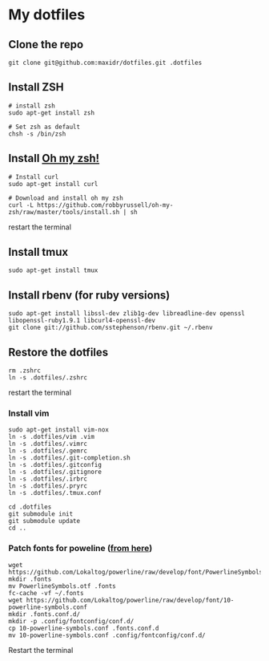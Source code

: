 My dotfiles
===========

## Clone the repo

    git clone git@github.com:maxidr/dotfiles.git .dotfiles

## Install ZSH

    # install zsh
    sudo apt-get install zsh

    # Set zsh as default
    chsh -s /bin/zsh 

## Install [Oh my zsh!](https://github.com/robbyrussell/oh-my-zsh)

    # Install curl
    sudo apt-get install curl

    # Download and install oh my zsh
    curl -L https://github.com/robbyrussell/oh-my-zsh/raw/master/tools/install.sh | sh

restart the terminal


## Install tmux

    sudo apt-get install tmux
    
## Install rbenv (for ruby versions)

    sudo apt-get install libssl-dev zlib1g-dev libreadline-dev openssl libopenssl-ruby1.9.1 libcurl4-openssl-dev
    git clone git://github.com/sstephenson/rbenv.git ~/.rbenv

## Restore the dotfiles

    rm .zshrc
    ln -s .dotfiles/.zshrc
    
restart the terminal

### Install vim

    sudo apt-get install vim-nox
    ln -s .dotfiles/vim .vim
    ln -s .dotfiles/.vimrc
    ln -s .dotfiles/.gemrc
    ln -s .dotfiles/.git-completion.sh 
    ln -s .dotfiles/.gitconfig 
    ln -s .dotfiles/.gitignore 
    ln -s .dotfiles/.irbrc 
    ln -s .dotfiles/.pryrc 
    ln -s .dotfiles/.tmux.conf 

    cd .dotfiles
    git submodule init
    git submodule update
    cd ..
    
### Patch fonts for poweline ([from here](https://powerline.readthedocs.org/en/latest/installation/linux.html#font-installation))
        
    wget https://github.com/Lokaltog/powerline/raw/develop/font/PowerlineSymbols.otf
    mkdir .fonts
    mv PowerlineSymbols.otf .fonts
    fc-cache -vf ~/.fonts
    wget https://github.com/Lokaltog/powerline/raw/develop/font/10-powerline-symbols.conf
    mkdir .fonts.conf.d/
    mkdir -p .config/fontconfig/conf.d/
    cp 10-powerline-symbols.conf .fonts.conf.d
    mv 10-powerline-symbols.conf .config/fontconfig/conf.d/
    
Restart the terminal
    
